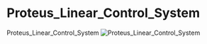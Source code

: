 # Proteus_Linear_Control_System
Proteus_Linear_Control_System
![Proteus_Linear_Control_System](https://github.com/RoshaSoft/Proteus_Linear_Control_System/assets/85801966/6fa160a9-ad42-4a23-bbda-86c11b65ba0a)

